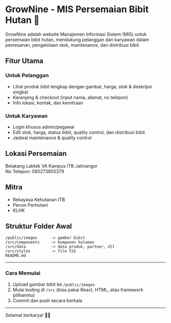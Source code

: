 # GrowNine - MIS Persemaian Bibit Hutan 🌱

GrowNine adalah website Manajemen Informasi Sistem (MIS) untuk persemaian bibit hutan, mendukung pelanggan dan karyawan dalam pemesanan, pengelolaan stok, maintenance, dan distribusi bibit.

## Fitur Utama

### Untuk Pelanggan
- Lihat produk bibit lengkap dengan gambar, harga, stok & deskripsi singkat
- Keranjang & checkout (input nama, alamat, no telepon)
- Info lokasi, kontak, dan kemitraan

### Untuk Karyawan
- Login khusus admin/pegawai
- Edit stok, harga, status bibit, quality control, dan distribusi bibit
- Jadwal maintenance & quality control

## Lokasi Persemaian
Belakang Labtek VA Kampus ITB Jatinangor  
No Telepon: 085273855379

## Mitra
- Rekayasa Kehutanan ITB
- Perum Perhutani
- KLHK

## Struktur Folder Awal
```
/public/images      -> gambar bibit
/src/components     -> komponen halaman
/src/data           -> data produk, partner, dll
/src/styles         -> file CSS
README.md
```
---

### Cara Memulai
1. Upload gambar bibit ke `/public/images`
2. Mulai koding di `/src` (bisa pakai React, HTML, atau framework pilihanmu)
3. Commit dan push secara berkala

---

Selamat berkarya! 🌳🌱
